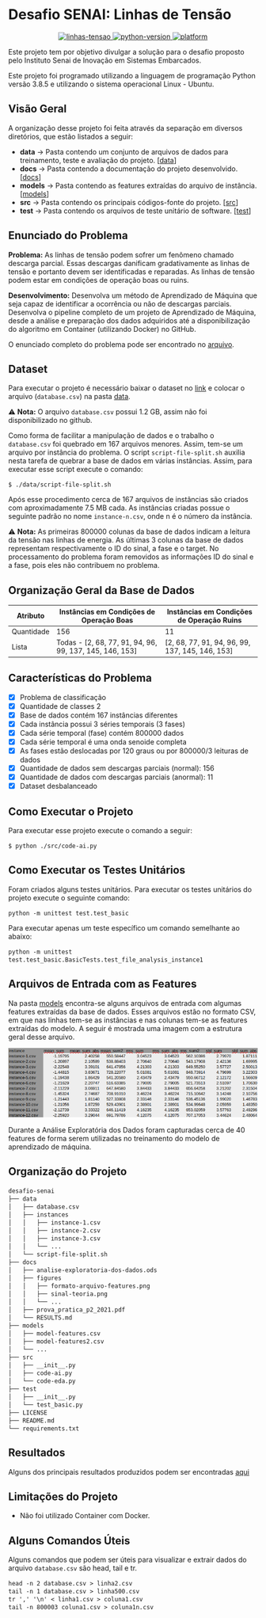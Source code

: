 # Desafio SENAI: Linhas de Tensão

<p align="center">
  <a href="#">
    <img src="https://img.shields.io/badge/LinhasTens%C3%A3o-AprendizadoM%C3%A1quina-brightgreen.svg" alt="linhas-tensao">
  </a>
  <a href="#">
    <img src="https://img.shields.io/badge/python-3.8-blue.svg" alt="python-version">
  </a>
  <a href="#">
    <img src="https://img.shields.io/badge/platform-Linux%20%7C%20macOS%20%7C%20Windows-orange" alt="platform">
  </a> 
</p>

Este projeto tem por objetivo divulgar a solução para o desafio proposto pelo Instituto Senai de Inovação em Sistemas Embarcados.

Este projeto foi programado utilizando a linguagem de programação Python versão 3.8.5 e utilizando o sistema operacional Linux - Ubuntu.

## Visão Geral

A organização desse projeto foi feita através da separação em diversos diretórios, que estão listados a seguir:

* **data** -> Pasta contendo um conjunto de arquivos de dados para treinamento, teste e avaliação do projeto. [[data](./data/)]
* **docs** -> Pasta contendo a documentação do projeto desenvolvido. [[docs](./docs/)]
* **models** -> Pasta contendo as features extraídas do arquivo de instância. [[models](./models/)]
* **src** -> Pasta contendo os principais códigos-fonte do projeto. [[src](./src/)]
* **test** -> Pasta contendo os arquivos de teste unitário de software. [[test](./test/)]

## Enunciado do Problema

**Problema:** As linhas de tensão podem sofrer um fenômeno chamado descarga parcial. Essas descargas danificam gradativamente as linhas de tensão e portanto devem ser identificadas e reparadas. As linhas de tensão podem estar em condições de operação boas ou ruins. 

**Desenvolvimento:** Desenvolva um método de Aprendizado de Máquina que seja capaz de identificar a ocorrência ou não de descargas parciais. Desenvolva o pipeline completo de um projeto de Aprendizado de Máquina, desde a análise e preparação dos dados adquiridos até a disponibilização do algoritmo em Container (utilizando Docker) no GitHub.

O enunciado completo do problema pode ser encontrado no [arquivo](./docs/prova_pratica_p2_2021.pdf).

## Dataset

Para executar o projeto é necessário baixar o dataset no [link](https://drive.google.com/u/0/uc?id=17LPP_ZZprHIG3R2f0Vhg5CyfFZOMvlia&export=download) e colocar o arquivo (`database.csv`) na pasta [data](./data/). 

:warning: **Nota:** O arquivo `database.csv` possui 1.2 GB, assim não foi disponibilizado no github. 

Como forma de facilitar a manipulação de dados e o trabalho o `database.csv` foi quebrado em 167 arquivos menores. Assim, tem-se um arquivo por instância do problema. O script `script-file-split.sh` auxilia nesta tarefa de quebrar a base de dados em várias instâncias. Assim, para executar esse script execute o comando: 

```
$ ./data/script-file-split.sh
```

Após esse procedimento cerca de 167 arquivos de instâncias são criados com aproximadamente 7.5 MB cada. As instâncias criadas possue o seguinte padrão no nome `instance-n.csv`, onde n é o número da instância.

:warning: **Nota:** As primeiras 800000 colunas da base de dados indicam a leitura da tensão nas linhas de energia. As últimas 3 colunas da base de dados representam respectivamente o ID do sinal, a fase e o target. No processamento do problema foram removidos as informações ID do sinal e a fase, pois eles não contribuem no problema. 

## Organização Geral da Base de Dados

| Atributo   | Instâncias em Condições de Operação Boas                | Instâncias em Condições de Operação Ruins        |
|------------|---------------------------------------------------------|--------------------------------------------------|
| Quantidade | 156                                                     | 11                                               |
| Lista      | Todas - [2, 68, 77, 91, 94, 96, 99, 137, 145, 146, 153] | [2, 68, 77, 91, 94, 96, 99, 137, 145, 146, 153]  |

## Características do Problema

- [x] Problema de classificação
- [x] Quantidade de classes 2
- [x] Base de dados contém 167 instâncias diferentes
- [x] Cada instância possui 3 séries temporais (3 fases)
- [x] Cada série temporal (fase) contém 800000 dados
- [x] Cada série temporal é uma onda senoide completa
- [x] As fases estão deslocadas por 120 graus ou por 800000/3 leituras de dados
- [x] Quantidade de dados sem descargas parciais (normal): 156
- [x] Quantidade de dados com descargas parciais (anormal): 11
- [x] Dataset desbalanceado

## Como Executar o Projeto

Para executar esse projeto execute o comando a seguir:

```
$ python ./src/code-ai.py
```

## Como Executar os Testes Unitários

Foram criados alguns testes unitários. Para executar os testes unitários do projeto execute o seguinte comando:

```
python -m unittest test.test_basic
```

Para executar apenas um teste específico um comando semelhante ao abaixo: 

```
python -m unittest test.test_basic.BasicTests.test_file_analysis_instance1
```

## Arquivos de Entrada com as Features

Na pasta [models](./models/) encontra-se alguns arquivos de entrada com algumas features extraídas da base de dados. 
Esses arquivos estão no formato CSV, em que nas linhas tem-se as instâncias e nas colunas tem-se as features extraídas do modelo. 
A seguir é mostrada uma imagem com a estrutura geral desse arquivo.

![](./docs/figures/formato-arquivo-features.png)

Durante a Análise Exploratória dos Dados foram capturadas cerca de 40 features de forma serem utilizadas no treinamento do modelo de aprendizado de máquina.

## Organização do Projeto

```
desafio-senai
├── data
│   ├── database.csv
│   ├── instances
│   │   ├── instance-1.csv
│   │   ├── instance-2.csv
│   │   ├── instance-3.csv
│   │   └── ...
│   └── script-file-split.sh
├── docs
│   ├── analise-exploratoria-dos-dados.ods
│   ├── figures
│   │   ├── formato-arquivo-features.png
│   │   ├── sinal-teoria.png
│   │   └── ...
│   ├── prova_pratica_p2_2021.pdf
│   └── RESULTS.md
├── models
│   ├── model-features.csv
│   ├── model-features2.csv
│   └── ...
├── src
│   ├── __init__.py
│   ├── code-ai.py
│   └── code-eda.py
├── test
│   ├── __init__.py
│   └── test_basic.py
├── LICENSE
├── README.md
└── requirements.txt
```

## Resultados

Alguns dos principais resultados produzidos podem ser encontradas [aqui](https://github.com/jesimar/desafio-senai/tree/main/docs)

## Limitações do Projeto

* Não foi utilizado Container com Docker.

## Alguns Comandos Úteis

Alguns comandos que podem ser úteis para visualizar e extrair dados do arquivo `database.csv` são head, tail e tr.

```
head -n 2 database.csv > linha2.csv
tail -n 1 database.csv > linha500.csv
tr ',' '\n' < linha1.csv > coluna1.csv
tail -n 800003 coluna1.csv > coluna1n.csv
```

